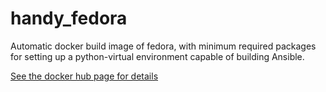 # handy_fedora
Automatic docker build image of fedora, with minimum required packages for setting
up a python-virtual environment capable of building Ansible.

[See the docker hub page for details](https://hub.docker.com/r/cevich/handy_fedora/)
